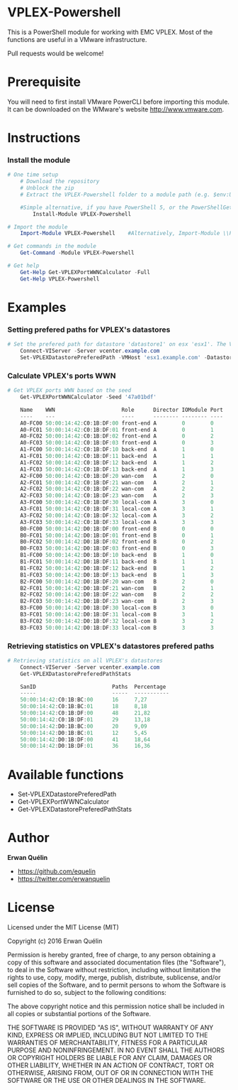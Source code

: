 # VPLEX-Powershell

This is a PowerShell module for working with EMC VPLEX. Most of the functions are useful in a VMware infrastructure.

Pull requests would be welcome!

# Prerequisite

You will need to first install VMware PowerCLI before importing this module. It can be downloaded on the WMware's website http://www.vmware.com.

# Instructions
### Install the module
```powershell
# One time setup
    # Download the repository
    # Unblock the zip
    # Extract the VPLEX-Powershell folder to a module path (e.g. $env:USERPROFILE\Documents\WindowsPowerShell\Modules\)

    #Simple alternative, if you have PowerShell 5, or the PowerShellGet module:
        Install-Module VPLEX-Powershell

# Import the module
    Import-Module VPLEX-Powershell    #Alternatively, Import-Module \\Path\To\VPLEX-Powershell

# Get commands in the module
    Get-Command -Module VPLEX-Powershell

# Get help
    Get-Help Get-VPLEXPortWWNCalculator -Full
    Get-Help VPLEX-Powershell
```

# Examples
### Setting prefered paths for VPLEX's datastores

```PowerShell
# Set the prefered path for datastore 'datastore1' on esx 'esx1'. The VPLEX is defining by is seed. The prefered path will be on port 0 or 1 of the Director A
    Connect-VIServer -Server vcenter.example.com
    Set-VPLEXDatastorePreferedPath -VMHost 'esx1.example.com' -Datastore 'datastore1' -Seed 47a01bdf -Director 'A' -Port 0,1
```

### Calculate VPLEX's ports WWN

```PowerShell
# Get VPLEX ports WWN based on the seed
    Get-VPLEXPortWWNCalculator -Seed '47a01bdf'

    Name    WWN                     Role      Director IOModule Port
    ----    ---                     ----      -------- -------- ----
    A0-FC00 50:00:14:42:C0:1B:DF:00 front-end A        0        0
    A0-FC01 50:00:14:42:C0:1B:DF:01 front-end A        0        1
    A0-FC02 50:00:14:42:C0:1B:DF:02 front-end A        0        2
    A0-FC03 50:00:14:42:C0:1B:DF:03 front-end A        0        3
    A1-FC00 50:00:14:42:C0:1B:DF:10 back-end  A        1        0
    A1-FC01 50:00:14:42:C0:1B:DF:11 back-end  A        1        1
    A1-FC02 50:00:14:42:C0:1B:DF:12 back-end  A        1        2
    A1-FC03 50:00:14:42:C0:1B:DF:13 back-end  A        1        3
    A2-FC00 50:00:14:42:C0:1B:DF:20 wan-com   A        2        0
    A2-FC01 50:00:14:42:C0:1B:DF:21 wan-com   A        2        1
    A2-FC02 50:00:14:42:C0:1B:DF:22 wan-com   A        2        2
    A2-FC03 50:00:14:42:C0:1B:DF:23 wan-com   A        2        3
    A3-FC00 50:00:14:42:C0:1B:DF:30 local-com A        3        0
    A3-FC01 50:00:14:42:C0:1B:DF:31 local-com A        3        1
    A3-FC02 50:00:14:42:C0:1B:DF:32 local-com A        3        2
    A3-FC03 50:00:14:42:C0:1B:DF:33 local-com A        3        3
    B0-FC00 50:00:14:42:D0:1B:DF:00 front-end B        0        0
    B0-FC01 50:00:14:42:D0:1B:DF:01 front-end B        0        1
    B0-FC02 50:00:14:42:D0:1B:DF:02 front-end B        0        2
    B0-FC03 50:00:14:42:D0:1B:DF:03 front-end B        0        3
    B1-FC00 50:00:14:42:D0:1B:DF:10 back-end  B        1        0
    B1-FC01 50:00:14:42:D0:1B:DF:11 back-end  B        1        1
    B1-FC02 50:00:14:42:D0:1B:DF:12 back-end  B        1        2
    B1-FC03 50:00:14:42:D0:1B:DF:13 back-end  B        1        3
    B2-FC00 50:00:14:42:D0:1B:DF:20 wan-com   B        2        0
    B2-FC01 50:00:14:42:D0:1B:DF:21 wan-com   B        2        1
    B2-FC02 50:00:14:42:D0:1B:DF:22 wan-com   B        2        2
    B2-FC03 50:00:14:42:D0:1B:DF:23 wan-com   B        2        3
    B3-FC00 50:00:14:42:D0:1B:DF:30 local-com B        3        0
    B3-FC01 50:00:14:42:D0:1B:DF:31 local-com B        3        1
    B3-FC02 50:00:14:42:D0:1B:DF:32 local-com B        3        2
    B3-FC03 50:00:14:42:D0:1B:DF:33 local-com B        3        3
```

### Retrieving statistics on VPLEX's datastores prefered paths

```PowerShell
# Retrieving statistics on all VPLEX's datastores
    Connect-VIServer -Server vcenter.example.com
    Get-VPLEXDatastorePreferedPathStats

    SanID                        Paths  Percentage
    -----                        -----  -----------
    50:00:14:42:C0:1B:BC:00      16     7,27
    50:00:14:42:C0:1B:BC:01      18     8,18
    50:00:14:42:C0:1B:DF:00      48     21,82
    50:00:14:42:C0:1B:DF:01      29     13,18
    50:00:14:42:D0:1B:BC:00      20     9,09
    50:00:14:42:D0:1B:BC:01      12     5,45
    50:00:14:42:D0:1B:DF:00      41     18,64
    50:00:14:42:D0:1B:DF:01      36     16,36
```

# Available functions

- Set-VPLEXDatastorePreferedPath
- Get-VPLEXPortWWNCalculator
- Get-VPLEXDatastorePreferedPathStats

# Author

**Erwan Quélin**
- <https://github.com/equelin>
- <https://twitter.com/erwanquelin>

# License

Licensed under the MIT License (MIT)

Copyright (c) 2016 Erwan Quélin

Permission is hereby granted, free of charge, to any person obtaining a copy
of this software and associated documentation files (the "Software"), to deal
in the Software without restriction, including without limitation the rights
to use, copy, modify, merge, publish, distribute, sublicense, and/or sell
copies of the Software, and to permit persons to whom the Software is
furnished to do so, subject to the following conditions:

The above copyright notice and this permission notice shall be included in all
copies or substantial portions of the Software.

THE SOFTWARE IS PROVIDED "AS IS", WITHOUT WARRANTY OF ANY KIND, EXPRESS OR
IMPLIED, INCLUDING BUT NOT LIMITED TO THE WARRANTIES OF MERCHANTABILITY,
FITNESS FOR A PARTICULAR PURPOSE AND NONINFRINGEMENT. IN NO EVENT SHALL THE
AUTHORS OR COPYRIGHT HOLDERS BE LIABLE FOR ANY CLAIM, DAMAGES OR OTHER
LIABILITY, WHETHER IN AN ACTION OF CONTRACT, TORT OR OTHERWISE, ARISING FROM,
OUT OF OR IN CONNECTION WITH THE SOFTWARE OR THE USE OR OTHER DEALINGS IN THE
SOFTWARE.

